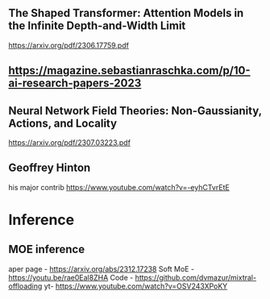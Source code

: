 ## The Shaped Transformer: Attention Models in the Infinite Depth-and-Width Limit
https://arxiv.org/pdf/2306.17759.pdf


## https://magazine.sebastianraschka.com/p/10-ai-research-papers-2023


## Neural Network Field Theories: Non-Gaussianity, Actions, and Locality
https://arxiv.org/pdf/2307.03223.pdf


## Geoffrey Hinton
his major contrib https://www.youtube.com/watch?v=-eyhCTvrEtE



# Inference

## MOE inference
aper page - https://arxiv.org/abs/2312.17238
Soft MoE - https://youtu.be/rae0Eal8ZHA
Code -  https://github.com/dvmazur/mixtral-offloading 
yt- https://www.youtube.com/watch?v=OSV243XPoKY
